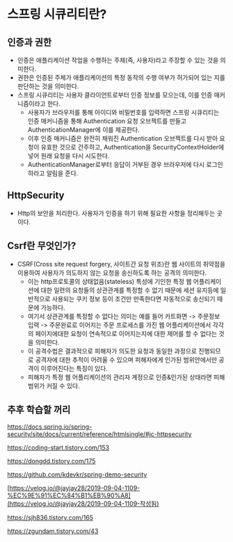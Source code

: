 # 스프링 시큐리티란?

## 인증과 권한

* 인증은 애플리케이션 작업을 수행하는 주체(즉, 사용자)라고 주장할 수 있는 것을 의미한다.
* 권한은 인증된 주체가 애플리케이션의 특정 동작의 수행 여부가 허가되어 있는 지를 판단하는 것을 의미한다.
* 스프링 시큐리티는 사용자 클라이언트로부터 인증 정보를 모으는데, 이를 인증 매커니즘이라고 한다.
  * 사용자가 브라우저를 통해 아이디와 비밀번호를 입력하면 스프링 시큐리티는 인증 매커니즘을 통해 Authentication 요청 오브젝트를 만들고 AuthenticationManager에 이를 제공한다.
  * 이후 인증 매커니즘은 완전히 채워진 Authentication 오브젝트를 다시 받아 요청이 유효한 것으로 간주하고, Authentication을 SecurityContextHolder에 넣어 원래 요청을 다시 시도한다.
  * AuthenticationManager로부터 응답이 거부된 경우 브라우저에 다시 로그인하라고 알림을 준다.

## HttpSecurity

* Http의 보안을 처리한다. 사용자가 인증을 하기 위해 필요한 사항을 정리해두는 곳이다.

## Csrf란 무엇인가?

* CSRF(Cross site request forgery, 사이트간 요청 위조)란 웹 사이트의 취약점을 이용하여 사용자가 의도하지 않는 요청을 송신하도록 하는 공격의 의미한다.
  * 이는 http프로토콜의 상태없음(stateless) 특성에 기인한 특정 웹 어플리케이션에 대한 일련의 요청들의 상관관계를 특정할 수 없기 때문에 세션 유지등에 일반적으로 사용되는 쿠키 정보 등이 조건만 만족한다면 자동적으로 송신되기 때문에 가능하다.
  * 여기서 상관관계를 특정할 수 없다는 의미는 예를 들어 카트화면 -> 주문정보 입력 -> 주문완료로 이어지는 주문 프로세스를 가진 웹 어플리케이션에서 각각의 페이지에대한 요청이 연속적으로 이어지는지에 대한 제어를 할 수 없다는 것을 의미한다.
  * 이 공격수법은 결과적으로 피해자가 의도한 요청과 동일한 과정으로 진행되므로 공격자에 대한 추적이 어려울 수 있으며 피해자에게 인가된 범위안에서만 공격이 이루어진다는 특징이 있다.
  * 피해자가 특정 웹 어플리케이션의 관리자 계정으로 인증&인가된 상태라면 피해범위가 커질 수 있다.

## 추후 학습할 꺼리

https://docs.spring.io/spring-security/site/docs/current/reference/htmlsingle/#jc-httpsecurity

https://coding-start.tistory.com/153

https://dongdd.tistory.com/175

https://github.com/kdevkr/spring-demo-security

[https://velog.io/@jayjay28/2019-09-04-1109-%EC%9E%91%EC%84%B1%EB%90%A8](https://velog.io/@jayjay28/2019-09-04-1109-작성됨)

https://sjh836.tistory.com/165

https://zgundam.tistory.com/43